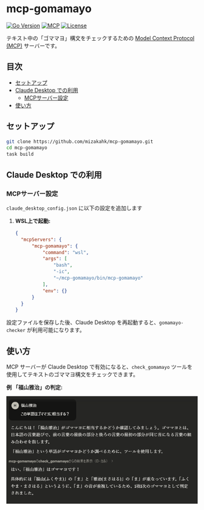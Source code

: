 # mcp-gomamayo

<!-- バッジ (必要に応じて実際のバッジURLに置き換えてください) -->
[![Go Version](https://img.shields.io/badge/go-v1.24-blue.svg
)](https://golang.org/)
[![MCP](https://img.shields.io/badge/MCP-Server-6236FF?style=flat&logo=claude&logoColor=white)](https://github.com/modelcontextprotocol/mcp)
[![License](https://img.shields.io/badge/License-MIT-green.svg)](LICENSE)

テキスト中の「ゴママヨ」構文をチェックするための [Model Context Protocol (MCP)](https://github.com/modelcontextprotocol/specification) サーバーです。 

## 目次

- [セットアップ](#セットアップ)
- [Claude Desktop での利用](#claude-desktop-での利用)
  - [MCPサーバー設定](#mcpサーバー設定)
- [使い方](#使い方)

## セットアップ

```bash
git clone https://github.com/mizakahk/mcp-gomamayo.git
cd mcp-gomamayo
task build
```

## Claude Desktop での利用

### MCPサーバー設定

`claude_desktop_config.json` に以下の設定を追加します

1.  **WSL上で起動:**
    ```json
    {
      "mcpServers": {
          "mcp-gomamayo": {
              "command": "wsl",
              "args": [
                  "bash",
                  "-ic",
                  "~/mcp-gomamayo/bin/mcp-gomamayo"
              ],
              "env": {}
          }
      }
    }
    ```

設定ファイルを保存した後、Claude Desktop を再起動すると、`gomamayo-checker` が利用可能になります。

## 使い方

MCP サーバーが Claude Desktop で有効になると、`check_gomamayo` ツールを使用してテキストのゴママヨ構文をチェックできます。

**例 「福山雅治」の判定:**

![akakara](screenshot/fukuyamamasaharu.png)
